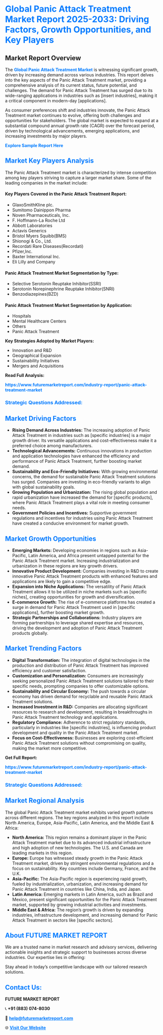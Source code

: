 <h1 style="color: #007BFF;">Global Panic Attack Treatment Market Report 2025-2033: Driving Factors, Growth Opportunities, and Key Players</h1>

<section id="overview">
<h2>Market Report Overview</h2>
<p>The <a href="https://www.futuremarketreport.com/industry-report/panic-attack-treatment-market" style="color: #007BFF; text-decoration: none;"><strong>Global Panic Attack Treatment Market</strong></a> is witnessing significant growth, driven by increasing demand across various industries. This report delves into the key aspects of the Panic Attack Treatment market, providing a comprehensive analysis of its current status, future potential, and challenges. The demand for Panic Attack Treatment has surged due to its wide-ranging applications in industries such as [insert industries], making it a critical component in modern-day [applications].</p>
<p>As consumer preferences shift and industries innovate, the Panic Attack Treatment market continues to evolve, offering both challenges and opportunities for stakeholders. The global market is expected to expand at a substantial compound annual growth rate (CAGR) over the forecast period, driven by technological advancements, emerging applications, and increasing investments by major players.</p>
</section>

<section id="overview">
<p><a href="https://www.futuremarketreport.com/request-sample/reportId=123260" style="color: #007BFF; text-decoration: none;"><strong>Explore Sample Report Here</strong></a></p>
</section>

<section id="key-players">
<h2 style="color: #007BFF;">Market Key Players Analysis</h2>
<p>The Panic Attack Treatment market is characterized by intense competition among key players striving to capture a larger market share. Some of the leading companies in the market include:</p>
<h4>Key Players Covered in the Panic Attack Treatment Report:</h4>
<ul><li>GlaxoSmithKline plc.</li><li>Sumitomo Dainippon Pharma</li><li>Noven Pharmaceuticals, Inc.</li><li>F. Hoffmann-La Roche Ltd</li><li>Abbott Laboratories</li><li>Actavis Generics</li><li>Bristol Myers Squibb(BMS)</li><li>Shionogi &amp; Co., Ltd.</li><li>Recordati Rare Diseases(Recordati)</li><li>Pfizer,Inc.</li><li>Baxter International Inc.</li><li>Eli Lilly and Company</li></ul>
<h4>Panic Attack Treatment Market Segmentation by Type:</h4>
<ul><li>Selective Serotonin Reuptake Inhibitor(SSRI)</li><li>Serotonin Norepinephrine Reuptake Inhibitor(SNRI)</li><li>Benzodiazepines(BZD)</li></ul>

<h4>Panic Attack Treatment Market Segmentation by Application:</h4>
<ul><li>Hospitals</li><li>Mental Healthcare Centers</li><li>Others</li><li>Panic Attack Treatment</li></ul>
<p><strong>Key Strategies Adopted by Market Players:</strong></p>
<ul>
<li>Innovation and R&D</li>
<li>Geographical Expansion</li>
<li>Sustainability Initiatives</li>
<li>Mergers and Acquisitions</li>
</ul>
</section>

<section>
<p><strong>Read Full Analysis: </strong></p><a href="https://www.futuremarketreport.com/industry-report/panic-attack-treatment-market" style="color: #007BFF; text-decoration: none;"><strong>https://www.futuremarketreport.com/industry-report/panic-attack-treatment-market</strong></a>
<h3 style="color: #007BFF;">Strategic Questions Addressed:</h3>
</section>

<section id="driving-factors">
<h2 style="color: #007BFF;">Market Driving Factors</h2>
<ul>
<li><strong>Rising Demand Across Industries:</strong> The increasing adoption of Panic Attack Treatment in industries such as [specific industries] is a major growth driver. Its versatile applications and cost-effectiveness make it a preferred choice among manufacturers.</li>
<li><strong>Technological Advancements:</strong> Continuous innovations in production and application technologies have enhanced the efficiency and performance of Panic Attack Treatment, further boosting market demand.</li>
<li><strong>Sustainability and Eco-Friendly Initiatives:</strong> With growing environmental concerns, the demand for sustainable Panic Attack Treatment solutions has surged. Companies are investing in eco-friendly variants to align with global sustainability goals.</li>
<li><strong>Growing Population and Urbanization:</strong> The rising global population and rapid urbanization have increased the demand for [specific products], where Panic Attack Treatment plays a vital role in meeting consumer needs.</li>
<li><strong>Government Policies and Incentives:</strong> Supportive government regulations and incentives for industries using Panic Attack Treatment have created a conducive environment for market growth.</li>
</ul>
</section>

<section id="growth-opportunities">
<h2 style="color: #007BFF;">Market Growth Opportunities</h2>
<ul>
<li><strong>Emerging Markets:</strong> Developing economies in regions such as Asia-Pacific, Latin America, and Africa present untapped potential for the Panic Attack Treatment market. Increasing industrialization and urbanization in these regions are key growth drivers.</li>
<li><strong>Innovative Product Development:</strong> Companies investing in R&D to create innovative Panic Attack Treatment products with enhanced features and applications are likely to gain a competitive edge.</li>
<li><strong>Expansion into Niche Applications:</strong> The versatility of Panic Attack Treatment allows it to be utilized in niche markets such as [specific niches], creating opportunities for growth and diversification.</li>
<li><strong>E-commerce Growth:</strong> The rise of e-commerce platforms has created a surge in demand for Panic Attack Treatment used in [specific applications], further boosting market growth.</li>
<li><strong>Strategic Partnerships and Collaborations:</strong> Industry players are forming partnerships to leverage shared expertise and resources, driving the development and adoption of Panic Attack Treatment products globally.</li>
</ul>
</section>

<section id="trending-factors">
<h2 style="color: #007BFF;">Market Trending Factors</h2>
<ul>
<li><strong>Digital Transformation:</strong> The integration of digital technologies in the production and distribution of Panic Attack Treatment has improved efficiency and customer satisfaction.</li>
<li><strong>Customization and Personalization:</strong> Consumers are increasingly seeking personalized Panic Attack Treatment solutions tailored to their specific needs, prompting companies to offer customizable options.</li>
<li><strong>Sustainability and Circular Economy:</strong> The push towards a circular economy has driven demand for recyclable and reusable Panic Attack Treatment solutions.</li>
<li><strong>Increased Investment in R&D:</strong> Companies are allocating significant resources to research and development, resulting in breakthroughs in Panic Attack Treatment technology and applications.</li>
<li><strong>Regulatory Compliance:</strong> Adherence to strict regulatory standards, particularly in industries like [specific industries], is influencing product development and quality in the Panic Attack Treatment market.</li>
<li><strong>Focus on Cost-Effectiveness:</strong> Businesses are exploring cost-efficient Panic Attack Treatment solutions without compromising on quality, making the market more competitive.</li>
</ul>
</section>

<section>
<p><strong>Get Full Report: </strong></p><a href="https://www.futuremarketreport.com/industry-report/panic-attack-treatment-market" style="color: #007BFF; text-decoration: none;"><strong>https://www.futuremarketreport.com/industry-report/panic-attack-treatment-market</strong></a>
<h3 style="color: #007BFF;">Strategic Questions Addressed:</h3>
</section>


<section id="regional-analysis">
<h2 style="color: #007BFF;">Market Regional Analysis</h2>
<p>The global Panic Attack Treatment market exhibits varied growth patterns across different regions. The key regions analyzed in this report include North America, Europe, Asia-Pacific, Latin America, and the Middle East & Africa:</p>
<ul>
<li><strong>North America:</strong> This region remains a dominant player in the Panic Attack Treatment market due to its advanced industrial infrastructure and high adoption of new technologies. The U.S. and Canada are leading markets in this region.</li>
<li><strong>Europe:</strong> Europe has witnessed steady growth in the Panic Attack Treatment market, driven by stringent environmental regulations and a focus on sustainability. Key countries include Germany, France, and the U.K.</li>
<li><strong>Asia-Pacific:</strong> The Asia-Pacific region is experiencing rapid growth, fueled by industrialization, urbanization, and increasing demand for Panic Attack Treatment in countries like China, India, and Japan.</li>
<li><strong>Latin America:</strong> Emerging markets in Latin America, such as Brazil and Mexico, present significant opportunities for the Panic Attack Treatment market, supported by growing industrial activities and investments.</li>
<li><strong>Middle East & Africa:</strong> The region’s growth is driven by expanding industries, infrastructure development, and increasing demand for Panic Attack Treatment in sectors like [specific sectors].</li>
</ul>
</section>

<footer>
<h2 style="color: #007BFF;">About FUTURE MARKET REPORT</h2>
<p>We are a trusted name in market research and advisory services, delivering actionable insights and strategic support to businesses across diverse industries. Our expertise lies in offering:</p>

<p>Stay ahead in today’s competitive landscape with our tailored research solutions.</p>

<h2 style="color: #007BFF;">Contact Us:</h2>
<p><strong>FUTURE MARKET REPORT</strong></p>
<p>📞 <strong>+91 (883) 074-8030</strong></p>
<p>📧 <strong><a href="mailto:help@futuremarketreport.com" style="color: #007BFF;">help@futuremarketreport.com</a></strong></p>
<p>🌐 <strong><a href="https://www.futuremarketreport.com/" style="color: #007BFF;">Visit Our Website</a></strong></p>
</footer>